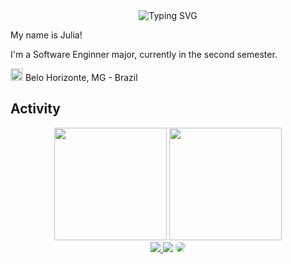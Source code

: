 <div align="center">

<img src="https://readme-typing-svg.demolab.com?font=Fira+Code&size=27&duration=2300&pause=1000&color=801062&center=true&vCenter=true&width=435&height=40&lines=Hello!;Welcome+to+my+profile+%3A)" alt="Typing SVG" />

</div>

My name is Julia!

I'm a Software Enginner major, currently in the second semester.

<img src="https://i.imgur.com/iaD74Rp.png" width="20" height="20" > Belo Horizonte, MG - Brazil

## Activity
<div align="center">

<img height="180em" src="https://github-readme-stats.vercel.app/api?username=ju-rsende&show_icons=true&theme=synthwave"/>
<img height="180em" src="http://github-profile-summary-cards.vercel.app/api/cards/profile-details?username=ju-rsende&theme=synthwave"/>
</div>


<div align="center"> 
<a href="https://instagram.com/juliarsende" target="_blank"><img src="https://img.shields.io/badge/-Instagram-%23E4405F?style=for-the-badge&logo=instagram&logoColor=white"</a>
<a href = "juliarsende@hotmail.com"> <img src="https://img.shields.io/badge/-Gmail-%23333?style=for-the-badge&logo=gmail&logoColor=white" target="_blank"></a>
<a href="www.linkedin.com/in/julia-resende-b3418a232" target="_blank"><img src="https://img.shields.io/badge/-LinkedIn-%230077B5?style=for-the-badge&logo=linkedin&logoColor=white" style="border-radius: 30px" target="_blank"></a> 
 </div>
